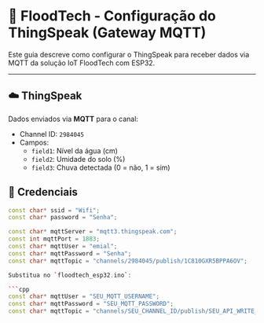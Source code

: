 # 🌊 FloodTech - Configuração do ThingSpeak (Gateway MQTT)

Este guia descreve como configurar o ThingSpeak para receber dados via MQTT da solução IoT FloodTech com ESP32.

---
## ☁️ ThingSpeak

Dados enviados via **MQTT** para o canal:

- Channel ID: `2984045`
- Campos:
  - `field1`: Nível da água (cm)
  - `field2`: Umidade do solo (%)
  - `field3`: Chuva detectada (0 = não, 1 = sim)

## 🔐 Credenciais

```cpp
const char* ssid = "Wifi";
const char* password = "Senha";

const char* mqttServer = "mqtt3.thingspeak.com";
const int mqttPort = 1883;
const char* mqttUser = "emial";
const char* mqttPassword = "Senha";
const char* mqttTopic = "channels/2984045/publish/1C810GXR5BPPA6OV";

Substitua no `floodtech_esp32.ino`:

```cpp
const char* mqttUser = "SEU_MQTT_USERNAME";
const char* mqttPassword = "SEU_MQTT_PASSWORD";
const char* mqttTopic = "channels/SEU_CHANNEL_ID/publish/SEU_API_WRITE_KEY";
